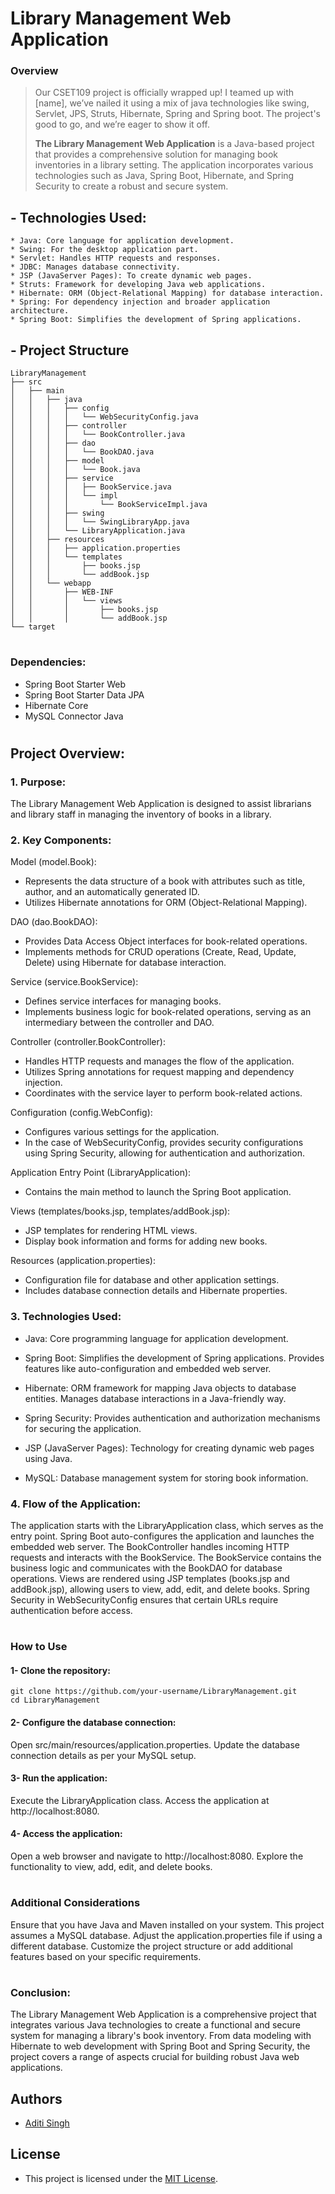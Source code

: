# Library Management Web Application

### Overview
> Our CSET109 project is officially wrapped up! I teamed up with [name], we’ve nailed it using a mix of java technologies like swing, Servlet, JPS, Struts, Hibernate, Spring and Spring boot. The project's good to go, and we’re eager to show it off. 
>
> **The Library Management Web Application** is a Java-based project that provides a comprehensive   solution for managing book inventories in a library setting. The application incorporates various technologies such as Java, Spring Boot, Hibernate, and Spring Security to create a robust and secure system.

## - Technologies Used:
    * Java: Core language for application development.
    * Swing: For the desktop application part.
    * Servlet: Handles HTTP requests and responses.
    * JDBC: Manages database connectivity.
    * JSP (JavaServer Pages): To create dynamic web pages.
    * Struts: Framework for developing Java web applications.
    * Hibernate: ORM (Object-Relational Mapping) for database interaction.
    * Spring: For dependency injection and broader application architecture.
    * Spring Boot: Simplifies the development of Spring applications.

## - Project Structure
```
LibraryManagement
├── src
│   ├── main
│   │   ├── java
│   │   │   ├── config
│   │   │   │   └── WebSecurityConfig.java
│   │   │   ├── controller
│   │   │   │   └── BookController.java
│   │   │   ├── dao
│   │   │   │   └── BookDAO.java
│   │   │   ├── model
│   │   │   │   └── Book.java
│   │   │   ├── service
│   │   │   │   ├── BookService.java
│   │   │   │   └── impl
│   │   │   │       └── BookServiceImpl.java
│   │   │   ├── swing
│   │   │   │   └── SwingLibraryApp.java
│   │   │   └── LibraryApplication.java
│   │   ├── resources
│   │   │   ├── application.properties
│   │   │   └── templates
│   │   │       ├── books.jsp
│   │   │       └── addBook.jsp
│   │   └── webapp
│   │       ├── WEB-INF
│   │       │   └── views
│   │       │       ├── books.jsp
│   │       │       └── addBook.jsp
└── target

```
#
### Dependencies:

* Spring Boot Starter Web
* Spring Boot Starter Data JPA
* Hibernate Core
* MySQL Connector Java

#
## Project Overview:

### 1. Purpose:

The Library Management Web Application is designed to assist librarians and library staff in managing the inventory of books in a library.

### 2. Key Components:

Model (model.Book):
* Represents the data structure of a book with attributes such as title, author, and an automatically generated ID.
* Utilizes Hibernate annotations for ORM (Object-Relational Mapping).

DAO (dao.BookDAO):
* Provides Data Access Object interfaces for book-related operations.
* Implements methods for CRUD operations (Create, Read, Update, Delete) using Hibernate for database interaction.

Service (service.BookService):
* Defines service interfaces for managing books.
* Implements business logic for book-related operations, serving as an intermediary between the controller and DAO.

Controller (controller.BookController):
* Handles HTTP requests and manages the flow of the application.
* Utilizes Spring annotations for request mapping and dependency injection.
* Coordinates with the service layer to perform book-related actions.

Configuration (config.WebConfig):
* Configures various settings for the application.
* In the case of WebSecurityConfig, provides security configurations using Spring Security, allowing for authentication and authorization.

Application Entry Point (LibraryApplication):
* Contains the main method to launch the Spring Boot application.

Views (templates/books.jsp, templates/addBook.jsp):
* JSP templates for rendering HTML views.
* Display book information and forms for adding new books.

Resources (application.properties):
* Configuration file for database and other application settings.
* Includes database connection details and Hibernate properties.

### 3. Technologies Used:



- Java:
Core programming language for application development.

- Spring Boot:
Simplifies the development of Spring applications.
Provides features like auto-configuration and embedded web server.

- Hibernate:
ORM framework for mapping Java objects to database entities.
Manages database interactions in a Java-friendly way.

- Spring Security:
Provides authentication and authorization mechanisms for securing the application.

- JSP (JavaServer Pages):
Technology for creating dynamic web pages using Java.

- MySQL:
Database management system for storing book information.

### 4. Flow of the Application:
The application starts with the LibraryApplication class, which serves as the entry point.
Spring Boot auto-configures the application and launches the embedded web server.
The BookController handles incoming HTTP requests and interacts with the BookService.
The BookService contains the business logic and communicates with the BookDAO for database operations.
Views are rendered using JSP templates (books.jsp and addBook.jsp), allowing users to view, add, edit, and delete books.
Spring Security in WebSecurityConfig ensures that certain URLs require authentication before access.

#

### How to Use
#### 1- Clone the repository:
```
git clone https://github.com/your-username/LibraryManagement.git
cd LibraryManagement
```

#### 2- Configure the database connection:

Open src/main/resources/application.properties.
Update the database connection details as per your MySQL setup.

#### 3- Run the application:

Execute the LibraryApplication class.
Access the application at http://localhost:8080.

#### 4- Access the application:

Open a web browser and navigate to http://localhost:8080.
Explore the functionality to view, add, edit, and delete books.

#

### Additional Considerations
Ensure that you have Java and Maven installed on your system.
This project assumes a MySQL database. Adjust the application.properties file if using a different database.
Customize the project structure or add additional features based on your specific requirements.

#

### Conclusion:
The Library Management Web Application is a comprehensive project that integrates various Java technologies to create a functional and secure system for managing a library's book inventory. From data modeling with Hibernate to web development with Spring Boot and Spring Security, the project covers a range of aspects crucial for building robust Java web applications.

## Authors

- [Aditi Singh](https://github.com/Aditi-Singh-15)

## License
- This project is licensed under the [MIT License](LICENSE).